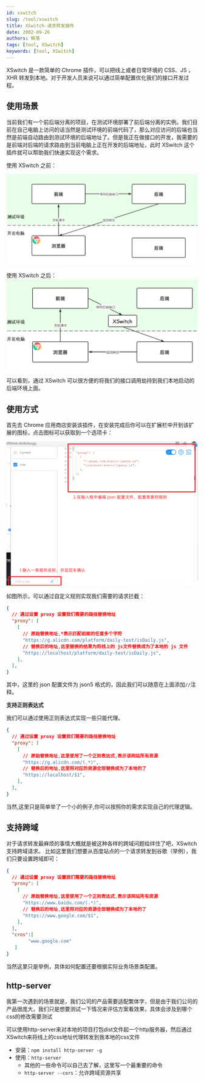 ```yaml
---
id: xswitch
slug: /tool/xswitch
title: XSwitch-请求转发插件
date: 2002-09-26
authors: 鲸落
tags: [tool, XSwitch]
keywords: [tool, XSwitch]
---
```



XSwitch 是一款简单的 Chrome 插件，可以把线上或者日常环境的 CSS、JS ，XHR 转发到本地。对于开发人员来说可以通过简单配置优化我们的接口开发过程。



## 使用场景

当前我们有一个前后端分离的项目，在测试环境部署了前后端分离的实例。我们目前在自己电脑上访问的话当然是测试环境的前端代码了，那么对应访问的后端也当然是前端自动路由到测试环境的后端地址了。但是我正在做接口的开发，我需要的是前端对后端的请求路由到当前电脑上正在开发的后端地址，此时 XSwitch 这个插件就可以帮助我们快速实现这个需求。



使用 XSwitch 之前：

![image-20240118163734298](XSwitch-请求转发插件.assets/image-20240118163734298.png)

使用 XSwitch 之后：
![image-20240118163802463](XSwitch-请求转发插件.assets/image-20240118163802463.png)

可以看到，通过 XSwitch 可以很方便的将我们的接口调用劫持到我们本地启动的后端环境上面。



## 使用方式

首先去 Chrome 应用商店安装该插件，在安装完成后你可以在扩展栏中开到该扩展的图标，点击图标可以获取到一个选项卡：

![image-20240118163911237](XSwitch-请求转发插件.assets/image-20240118163911237.png)



如图所示，可以通过自定义规则实现我们需要的请求拦截：

```json
{
  // 通过设置 proxy 设置我们需要的路径替换地址
  "proxy": [
    [
      // 原始替换地址,*表示匹配前面的任意多个字符
      "https://g.alicdn.com/platform/daily-test/isDaily.js",
      // 替换后的地址,这里替换的结果为将线上的 js文件替换成为了本地的 js 文件
      "https://localhost/platform/daily-test/isDaily.js",
    ],
  ],
}
```

其中，这里的 json 配置文件为 json5 格式的，因此我们可以随意在上面添加`//`注释。



**支持正则表达式**

我们可以通过使用正则表达式实现一些只能代理。

```json
{
  // 通过设置 proxy 设置我们需要的路径替换地址
  "proxy": [
    [
      // 原始替换地址,这里使用了一个正则表达式,表示该网站所有资源
      "https://g.alicdn.com/(.*)",
      // 替换后的地址,这里将对应的资源全部替换成为了本地的了
      "https://localhost/$1",
    ],
  ],
}
```

当然,这里只是简单举了一个小的例子,你可以按照你的需求实现自己的代理逻辑。





## 支持跨域

对于请求转发最麻烦的事情大概就是被这种各样的跨域问题给绊住了吧，XSwitch 支持跨域请求。
比如这里我们想要从百度站点的一个请求转发到谷歌（举例），我们只要设置跨域即可：

```json
{
  // 通过设置 proxy 设置我们需要的路径替换地址
  "proxy": [
    [
      // 原始替换地址,这里使用了一个正则表达式,表示该网站所有资源
      "https://www.baidu.com/(.*)",
      // 替换后的地址,这里将对应的资源全部替换成为了本地的了
      "https://www.google.com/$1",
    ],
  ],
  "cros":[
		"www.google.com"
   ]
}
```

当然这里只是举例，具体如何配置还要根据实际业务场景类配置。



## http-server

我第一次遇到的场景就是，我们公司的产品需要适配繁体字，但是由于我们公司的产品很庞大，我们只是想要测试一下情况来评估方案看效果，具体会涉及到哪个css的修改需要测试



可以使用http-server来对本地的项目打包dist文件起一个http服务器，然后通过XSwitch来将线上的css地址代理转发到我本地的css文件



- 安装：`npm install http-server -g`
- 使用：`http-server`
  - 其他的一些命令可以自己去了解，这里写一个最重要的命令
  - `http-server --cors`：允许跨域资源共享 

